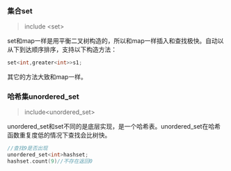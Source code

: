 ### 集合set

> include &lt;set&gt;

set和map一样是用平衡二叉树构造的，所以和map一样插入和查找极快。自动以从下到达顺序排序，支持以下构造方法：

```cpp
set<int,greater<int>>s1;
```

其它的方法大致和map一样。



### 哈希集unordered_set

>  include<unordered_set>

unordered_set和set不同的是底层实现，是一个哈希表。unordered_set在哈希函数重复度低的情况下查找会比树快。

```cpp
//查找9是否出现
unordered_set<int>hashset;
hashset.count(9)//不存在返回0
```

